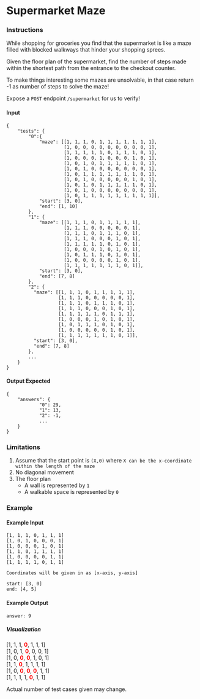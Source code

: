 # Supermarket Maze

### Instructions
While shopping for groceries you find that the supermarket is like a maze filled with blocked walkways that hinder your shopping sprees. 

Given the floor plan of the supermarket, find the number of steps made within the shortest path from the entrance to the checkout counter.

To make things interesting some mazes are unsolvable, in that case return -1 as number of steps to solve the maze! 

Expose a `POST` endpoint `/supermarket` for us to verify!

#### Input
```json5
{
    "tests": {
        "0":{
            "maze": [[1, 1, 1, 0, 1, 1, 1, 1, 1, 1, 1],
                     [1, 0, 0, 0, 0, 0, 0, 0, 0, 0, 1],
                     [1, 1, 1, 1, 1, 0, 1, 1, 1, 0, 1],
                     [1, 0, 0, 0, 1, 0, 0, 0, 1, 0, 1],
                     [1, 0, 1, 0, 1, 1, 1, 1, 1, 0, 1],
                     [1, 0, 1, 0, 0, 0, 0, 0, 0, 0, 1],
                     [1, 0, 1, 1, 1, 1, 1, 1, 1, 0, 1],
                     [1, 0, 1, 0, 0, 0, 0, 0, 1, 0, 1],
                     [1, 0, 1, 0, 1, 1, 1, 1, 1, 0, 1],
                     [1, 0, 1, 0, 0, 0, 0, 0, 0, 0, 1],
                     [1, 0, 1, 1, 1, 1, 1, 1, 1, 1, 1]],
            "start": [3, 0],
            "end": [1, 10]
        },
        "1": {
            "maze": [[1, 1, 1, 0, 1, 1, 1, 1, 1],
                     [1, 1, 1, 0, 0, 0, 0, 0, 1],
                     [1, 1, 1, 0, 1, 1, 1, 0, 1],
                     [1, 1, 1, 0, 0, 0, 1, 0, 1],
                     [1, 1, 1, 1, 1, 0, 1, 0, 1],
                     [1, 0, 0, 0, 1, 0, 1, 0, 1],
                     [1, 0, 1, 1, 1, 0, 1, 0, 1],
                     [1, 0, 0, 0, 0, 0, 1, 0, 1],
                     [1, 1, 1, 1, 1, 1, 1, 0, 1]],
            "start": [3, 0],
            "end": [7, 8]
        },
        "2": {
          "maze": [[1, 1, 1, 0, 1, 1, 1, 1, 1],
                   [1, 1, 1, 0, 0, 0, 0, 0, 1],
                   [1, 1, 1, 0, 1, 1, 1, 0, 1],
                   [1, 1, 1, 0, 0, 0, 1, 0, 1],
                   [1, 1, 1, 1, 1, 0, 1, 1, 1],
                   [1, 0, 0, 0, 1, 0, 1, 0, 1],
                   [1, 0, 1, 1, 1, 0, 1, 0, 1],
                   [1, 0, 0, 0, 0, 0, 1, 0, 1],
                   [1, 1, 1, 1, 1, 1, 1, 0, 1]],
          "start": [3, 0],
          "end": [7, 8]
        },
        ...
    }
}
```

#### Output Expected
```json5
{
    "answers": {
            "0": 29,
            "1": 13,
            "2": -1,
            ...
    }
}
```

### Limitations
1. Assume that the start point is `(X,0)` where `X can be the x-coordinate within the length of the maze`
2. No diagonal movement
3. The floor plan
    - A wall is represented by `1`
    - A walkable space is represented by `0`
    
### Example

#### Example Input
```
[1, 1, 1, 0, 1, 1, 1]
[1, 0, 1, 0, 0, 0, 1]
[1, 0, 0, 0, 1, 0, 1]
[1, 1, 0, 1, 1, 1, 1]
[1, 0, 0, 0, 0, 1, 1]
[1, 1, 1, 1, 0, 1, 1]

Coordinates will be given in as [x-axis, y-axis]

start: [3, 0]
end: [4, 5]
```
 
#### Example Output
```
answer: 9
```
##### Visualization
[1, 1, 1, <b style="color:red">0</b>, 1, 1, 1]<br>
[1, 0, 1, <b style="color:red">0</b>, 0, 0, 1]<br>
[1, 0, <b style="color:red">0</b>, <b style="color:red">0</b>, 1, 0, 1]<br>
[1, 1, <b style="color:red">0</b>, 1, 1, 1, 1]<br>
[1, 0, <b style="color:red">0</b>, <b style="color:red">0</b>, <b style="color:red">0</b>, 1, 1]<br>
[1, 1, 1, 1, <b style="color:red">0</b>, 1, 1]

Actual number of test cases given may change.
